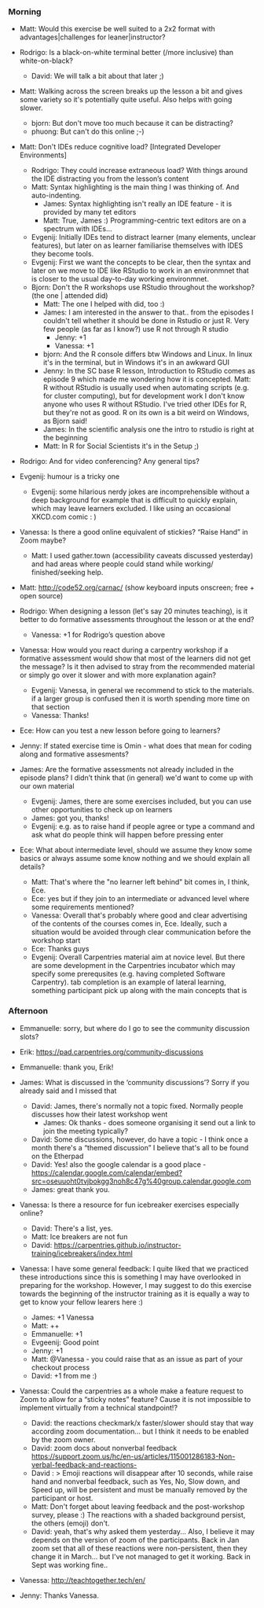 ### Morning

- Matt: Would this exercise be well suited to a 2x2 format with advantages|challenges for leaner|instructor?

- Rodrigo: Is a black-on-white terminal better (/more inclusive) than white-on-black?
    - David: We will talk a bit about that later ;)

- Matt: Walking across the screen breaks up the lesson a bit and gives some variety so it's potentially quite useful. Also helps with going slower.
    - bjorn: But don't move too much because it can be distracting?
    - phuong: But can't do this online ;-)

- Matt: Don't IDEs reduce cognitive load?  [Integrated Developer Environments]
    - Rodrigo: They could increase extraneous load? With things around the IDE distracting you from the lesson’s content
    - Matt: Syntax highlighting is the main thing I was thinking of. And auto-indenting.
        - James: Syntax highlighting isn't really an IDE feature - it is provided by many tet editors
        - Matt: True, James :) Programming-centric text editors are on a spectrum with IDEs...
    - Evgenij: Initially IDEs tend to distract learner (many elements, unclear features), but later on as learner familiarise themselves with IDES they become tools.
    - Evgenij: First we want the concepts to be clear, then the syntax and later on we move to IDE like RStudio to work in an environmnet that is closer to the usual day-to-day working environmnet.
    - Bjorn: Don't the R workshops use RStudio throughout the workshop? (the one | attended did)
        - Matt: The one I  helped with did, too :)
        - James: I am interested in the answer to that.. from the episodes I couldn't tell whether it should be done in Rstudio or just R. Very few people (as far as I know?) use R not through R studio
            - Jenny: +1
            - Vanessa: +1
        - bjorn: And the R console differs btw Windows and Linux. In linux it's in the terminal, but in Windows it's in an awkward GUI
        - Jenny: In the SC base R lesson, Introduction to RStudio comes as episode 9 which made me wondering how it is concepted.
        Matt: R without RStudio is usually used when automating scripts (e.g. for cluster computing), but for development work I don't know anyone who uses R without RStudio. I've tried other IDEs for R, but they're not as good. R on its own is a bit weird on Windows, as Bjorn said!
        - James: In the scientific analysis one the intro to rstudio is right at the beginning
        - Matt: In R for Social Scientists it's in the Setup ;)



- Rodrigo: And for video conferencing? Any general tips?


- Evgenij: humour is a tricky one
    - Evgenij: some hilarious nerdy jokes are incomprehensible without a deep background for example that is difficult to quickly explain, which may leave learners excluded. I like using an occasional XKCD.com comic : )

- Vanessa: Is there a good online equivalent of stickies? “Raise Hand” in Zoom maybe?
    - Matt: I used gather.town (accessibility caveats discussed yesterday) and had areas where people could stand while working/ finished/seeking help.

- Matt: http://code52.org/carnac/ (show keyboard inputs onscreen; free + open source)

- Rodrigo: When designing a lesson (let's say 20 minutes teaching), is it better to do formative assessments throughout the lesson or at the end?
    - Vanessa: +1 for Rodrigo’s question above

- Vanessa: How would you react during a carpentry workshop if a formative assessment would show that most of the learners did not get the message? Is it then advised to stray from the recommended material or simply go over it slower and with more explanation again?
    - Evgenij: Vanessa, in general we recommend to stick to the materials. if a larger group is confused then it is worth spending more time on that section
    - Vanessa: Thanks!

- Ece: How can you test a new lesson before going to learners?


- Jenny: If stated exercise time is Omin - what does that mean for coding along and formative assesments?

- James: Are the formative assessments not already included in the episode plans? I didn’t think that (in general) we'd want to come up with our own material
    - Evgenij: James, there are some exercises included, but you can use other opportunities to check up on learners
    - James: got you, thanks!
    - Evgenij: e.g. as to raise hand if people agree or type a command and ask what do people think will happen before pressing enter


- Ece: What about intermediate level, should we assume they know some basics or always assume some know nothing and we should explain all details?
    - Matt: That's where the "no learner left behind" bit comes in, I think, Ece.
    - Ece: yes but if they join to an intermediate or advanced level where some requirements mentioned?
    - Vanessa: Overall that's probably where good and clear advertising of the contents of the courses comes in, Ece. Ideally, such a situation would be avoided through clear communication before the workshop start
    - Ece: Thanks guys
    - Evgenij: Overall Carpentries material aim at novice level. But there are some development in the Carpentries incubator which may specify some prerequsites (e.g. having completed Software Carpentry). tab completion is an example of lateral learning, something participant pick up along with the main concepts that is


### Afternoon



- Emmanuelle: sorry, but where do I go to see the community discussion slots?
- Erik: https://pad.carpentries.org/community-discussions
- Emmanuelle: thank you, Erik!

- James: What is discussed in the ‘community discussions’? Sorry if you already said and I missed that
    - David: James, there's normally not a topic fixed. Normally people discusses how their latest workshop went
        - James: Ok thanks - does someone organising it send out a link to join the meeting typically?
    - David: Some discussions, however, do have a topic - I think once a month there's a “themed discussion” I believe that's all to be found on the Etherpad
    - David: Yes! also the google calendar is a good place - https://calendar.google.com/calendar/embed?src=oseuuoht0tvjbokgg3noh8c47g%40group.calendar.google.com
    - James: great thank you.




- Vanessa: Is there a resource for fun icebreaker exercises especially online?
    - David: There's a list, yes.
    - Matt: Ice breakers are not fun
    - David: https://carpentries.github.io/instructor-training/icebreakers/index.html

- Vanessa: I have some general feedback: I quite liked that we practiced these introductions since this is something I may have overlooked in preparing for the workshop. However, I may suggest to do this exercise towards the beginning of the instructor training as it is equally a way to get to know your fellow learers here :)
    - James: +1 Vanessa
    - Matt: ++
    - Emmanuelle: +1
    - Evgeenij: Good point
    - Jenny: +1
    - Matt: @Vanessa - you could raise that as an issue as part of your checkout process
    - David: +1 from me :)

- Vanessa: Could the carpentries as a whole make a feature request to Zoom to allow for a “sticky notes” feature? Cause it is not impossible to implement virtually from a technical standpoint!?
    - David: the reactions checkmark/x faster/slower should stay that way according zoom documentation... but I think it needs to be enabled by the zoom owner.
    - David: zoom docs about nonverbal feedback https://support.zoom.us/hc/en-us/articles/115001286183-Non-verbal-feedback-and-reactions-
    - David : > Emoji reactions will disappear after 10 seconds, while raise hand and nonverbal feedback, such as Yes, No, Slow down, and Speed up, will be persistent and must be manually removed by the participant or host.
    - Matt: Don't forget about leaving feedback and the post-workshop survey, please :)
    The reactions with a shaded background persist, the others (emoji) don't.
    - David: yeah, that's why asked them yesterday... Also, I believe it may depends on the version of zoom of the participants. Back in Jan zoom set that all of these reactions were non-persistent, then they change it in March... but I've not managed to get it working. Back in Sept was working fine..

- Vanessa: http://teachtogether.tech/en/
- Jenny: Thanks Vanessa.
